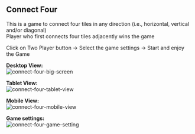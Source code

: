 ## Connect Four

This is a game to connect four tiles in any direction (i.e., horizontal, vertical and/or diagonal)  
Player who first connects four tiles adjacently wins the game  

Click on Two Player button -> Select the game settings -> Start and enjoy the Game  

**Desktop View:**  
![connect-four-big-screen](https://user-images.githubusercontent.com/20784937/95898659-0176d380-0dad-11eb-8783-a65a8bba819a.png)


**Tablet View:**  
![connect-four-tablet-view](https://user-images.githubusercontent.com/20784937/95898650-ff147980-0dac-11eb-9c31-b83dc816ae6c.png)


**Mobile View:**  
![connect-four-mobile-view](https://user-images.githubusercontent.com/20784937/95898653-00de3d00-0dad-11eb-8a6b-9b16b6637684.png)


**Game settings:**  
![connect-four-game-setting](https://user-images.githubusercontent.com/20784937/95898656-00de3d00-0dad-11eb-8670-b70b425aad76.png)

